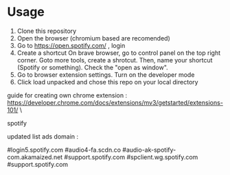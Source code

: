 
# Usage

1. Clone this repository 
2. Open the browser (chromium based are recomended)
3. Go to https://open.spotify.com/ , login 
4. Create a shortcut 
   On brave browser, go to control panel on the top right corner. Goto more tools, create a shrotcut. Then, name your shortcut (Spotify or something). Check the "open as window". 
5. Go to browser extension settings. Turn on the developer mode
6. Click load unpacked and chose this repo on your local directory



guide for creating own chrome extension : https://developer.chrome.com/docs/extensions/mv3/getstarted/extensions-101/   \

spotify 

updated list ads domain :

#login5.spotify.com
#audio4-fa.scdn.co
#audio-ak-spotify-com.akamaized.net
#support.spotify.com
#spclient.wg.spotify.com
#support.spotify.com

